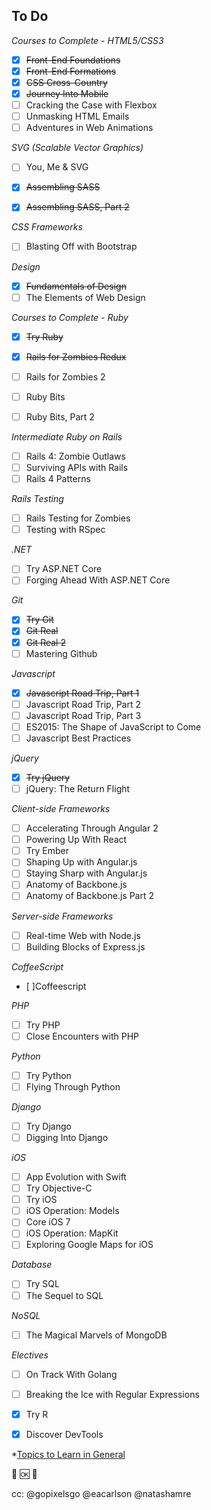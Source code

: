 ## To Do

*Courses to Complete - HTML5/CSS3*
* [X] ~~Front-End Foundations~~
* [X] ~~Front-End Formations~~
* [X] ~~CSS Cross-Country~~
* [X] ~~Journey Into Mobile~~
* [ ] Cracking the Case with Flexbox
* [ ] Unmasking HTML Emails
* [ ] Adventures in Web Animations

*SVG (Scalable Vector Graphics)*
* [ ] You, Me & SVG

* [X] ~~Assembling SASS~~
* [X] ~~Assembling SASS, Part 2~~

*CSS Frameworks*

* [ ] Blasting Off with Bootstrap

*Design*

* [X] ~~Fundamentals of Design~~
* [ ] The Elements of Web Design

*Courses to Complete - Ruby*

* [X] ~~Try Ruby~~
* [X] ~~Rails for Zombies Redux~~
* [ ] Rails for Zombies 2

* [ ] Ruby Bits
* [ ] Ruby Bits, Part 2

*Intermediate Ruby on Rails*

* [ ] Rails 4: Zombie Outlaws
* [ ] Surviving APIs with Rails
* [ ] Rails 4 Patterns

*Rails Testing*

* [ ] Rails Testing for Zombies
* [ ] Testing with RSpec

*.NET*

* [ ] Try ASP.NET Core
* [ ] Forging Ahead With ASP.NET Core

*Git*

* [X] ~~Try Git~~
* [X] ~~Git Real~~
* [X] ~~Git Real 2~~
* [ ] Mastering Github

*Javascript*

* [X] ~~Javascript Road Trip, Part 1~~
* [ ] Javascript Road Trip, Part 2
* [ ] Javascript Road Trip, Part 3
* [ ] ES2015: The Shape of JavaScript to Come
* [ ] Javascript Best Practices

*jQuery*

* [X] ~~Try jQuery~~
* [ ] jQuery: The Return Flight

*Client-side Frameworks*
* [ ] Accelerating Through Angular 2
* [ ] Powering Up With React
* [ ] Try Ember
* [ ] Shaping Up with Angular.js
* [ ] Staying Sharp with Angular.js
* [ ] Anatomy of Backbone.js
* [ ] Anatomy of Backbone.js Part 2

*Server-side Frameworks*
* [ ] Real-time Web with Node.js
* [ ] Building Blocks of Express.js

*CoffeeScript*
* [ ]Coffeescript

*PHP*
* [ ] Try PHP
* [ ] Close Encounters with PHP

*Python*
* [ ] Try Python
* [ ] Flying Through Python

*Django*
* [ ] Try Django
* [ ] Digging Into Django

*iOS*
* [ ] App Evolution with Swift
* [ ] Try Objective-C
* [ ] Try iOS
* [ ] iOS Operation: Models
* [ ] Core iOS 7
* [ ] iOS Operation: MapKit
* [ ] Exploring Google Maps for iOS

*Database*
 * [ ] Try SQL
 * [ ] The Sequel to SQL
 
*NoSQL*
* [ ] The Magical Marvels of MongoDB
 
*Electives*
* [ ] On Track With Golang
* [ ] Breaking the Ice with Regular Expressions
* [X] Try R
* [X] Discover DevTools


*[Topics to Learn in General](https://www.codeschool.com/courses)

:tada: :ok: :confetti_ball: 

cc: @gopixelsgo @eacarlson @natashamre